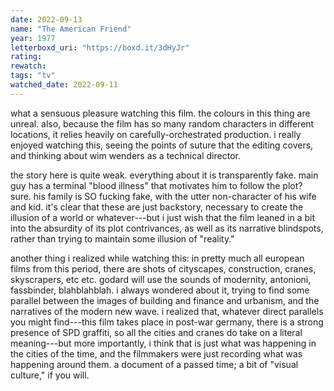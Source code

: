 ```yaml
---
date: 2022-09-13
name: "The American Friend"
year: 1977
letterboxd_uri: "https://boxd.it/3dHyJr"
rating: 
rewatch: 
tags: "tv"
watched_date: 2022-09-11
---
```


what a sensuous pleasure watching this film. the colours in this thing are unreal. also, because the film has so many random characters in different locations, it relies heavily on carefully-orchestrated production. i really enjoyed watching this, seeing the points of suture that the editing covers, and thinking about wim wenders as a technical director.

the story here is quite weak. everything about it is transparently fake. main guy has a terminal "blood illness" that motivates him to follow the plot? sure. his family is SO fucking fake, with the utter non-character of his wife and kid. it's clear that these are just backstory, necessary to create the illusion of a world or whatever---but i just wish that the film leaned in a bit into the absurdity of its plot contrivances, as well as its narrative blindspots, rather than trying to maintain some illusion of "reality."

another thing i realized while watching this: in pretty much all european films from this period, there are shots of cityscapes, construction, cranes, skyscrapers, etc etc. godard will use the sounds of modernity, antonioni, fassbinder, blahblahblah. i always wondered about it, trying to find some parallel between the images of building and finance and urbanism, and the narratives of the modern new wave. i realized that, whatever direct parallels you might find---this film takes place in post-war germany, there is a strong presence of SPD graffiti, so all the cities and cranes do take on a literal meaning---but more importantly, i think that is just what was happening in the cities of the time, and the filmmakers were just recording what was happening around them. a document of a passed time; a bit of "visual culture," if you will.
